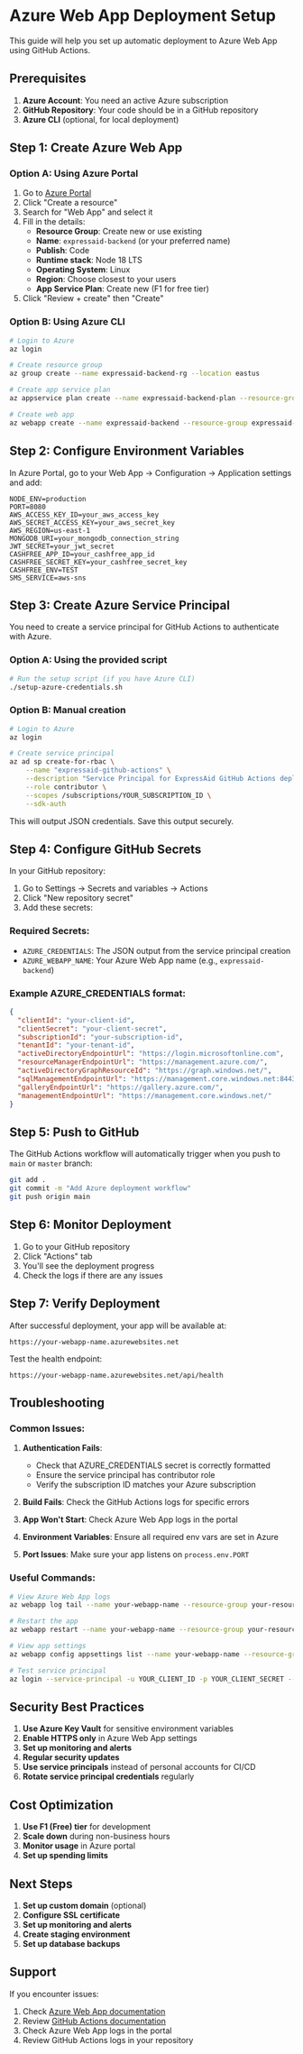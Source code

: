 # Azure Web App Deployment Setup

This guide will help you set up automatic deployment to Azure Web App using GitHub Actions.

## Prerequisites

1. **Azure Account**: You need an active Azure subscription
2. **GitHub Repository**: Your code should be in a GitHub repository
3. **Azure CLI** (optional, for local deployment)

## Step 1: Create Azure Web App

### Option A: Using Azure Portal

1. Go to [Azure Portal](https://portal.azure.com)
2. Click "Create a resource"
3. Search for "Web App" and select it
4. Fill in the details:
   - **Resource Group**: Create new or use existing
   - **Name**: `expressaid-backend` (or your preferred name)
   - **Publish**: Code
   - **Runtime stack**: Node 18 LTS
   - **Operating System**: Linux
   - **Region**: Choose closest to your users
   - **App Service Plan**: Create new (F1 for free tier)
5. Click "Review + create" then "Create"

### Option B: Using Azure CLI

```bash
# Login to Azure
az login

# Create resource group
az group create --name expressaid-backend-rg --location eastus

# Create app service plan
az appservice plan create --name expressaid-backend-plan --resource-group expressaid-backend-rg --sku F1 --is-linux

# Create web app
az webapp create --name expressaid-backend --resource-group expressaid-backend-rg --plan expressaid-backend-plan --runtime "NODE|18-lts"
```

## Step 2: Configure Environment Variables

In Azure Portal, go to your Web App → Configuration → Application settings and add:

```
NODE_ENV=production
PORT=8080
AWS_ACCESS_KEY_ID=your_aws_access_key
AWS_SECRET_ACCESS_KEY=your_aws_secret_key
AWS_REGION=us-east-1
MONGODB_URI=your_mongodb_connection_string
JWT_SECRET=your_jwt_secret
CASHFREE_APP_ID=your_cashfree_app_id
CASHFREE_SECRET_KEY=your_cashfree_secret_key
CASHFREE_ENV=TEST
SMS_SERVICE=aws-sns
```

## Step 3: Create Azure Service Principal

You need to create a service principal for GitHub Actions to authenticate with Azure.

### Option A: Using the provided script

```bash
# Run the setup script (if you have Azure CLI)
./setup-azure-credentials.sh
```

### Option B: Manual creation

```bash
# Login to Azure
az login

# Create service principal
az ad sp create-for-rbac \
    --name "expressaid-github-actions" \
    --description "Service Principal for ExpressAid GitHub Actions deployment" \
    --role contributor \
    --scopes /subscriptions/YOUR_SUBSCRIPTION_ID \
    --sdk-auth
```

This will output JSON credentials. Save this output securely.

## Step 4: Configure GitHub Secrets

In your GitHub repository:

1. Go to Settings → Secrets and variables → Actions
2. Click "New repository secret"
3. Add these secrets:

### Required Secrets:
- `AZURE_CREDENTIALS`: The JSON output from the service principal creation
- `AZURE_WEBAPP_NAME`: Your Azure Web App name (e.g., `expressaid-backend`)

### Example AZURE_CREDENTIALS format:
```json
{
  "clientId": "your-client-id",
  "clientSecret": "your-client-secret",
  "subscriptionId": "your-subscription-id",
  "tenantId": "your-tenant-id",
  "activeDirectoryEndpointUrl": "https://login.microsoftonline.com",
  "resourceManagerEndpointUrl": "https://management.azure.com/",
  "activeDirectoryGraphResourceId": "https://graph.windows.net/",
  "sqlManagementEndpointUrl": "https://management.core.windows.net:8443/",
  "galleryEndpointUrl": "https://gallery.azure.com/",
  "managementEndpointUrl": "https://management.core.windows.net/"
}
```

## Step 5: Push to GitHub

The GitHub Actions workflow will automatically trigger when you push to `main` or `master` branch:

```bash
git add .
git commit -m "Add Azure deployment workflow"
git push origin main
```

## Step 6: Monitor Deployment

1. Go to your GitHub repository
2. Click "Actions" tab
3. You'll see the deployment progress
4. Check the logs if there are any issues

## Step 7: Verify Deployment

After successful deployment, your app will be available at:
```
https://your-webapp-name.azurewebsites.net
```

Test the health endpoint:
```
https://your-webapp-name.azurewebsites.net/api/health
```

## Troubleshooting

### Common Issues:

1. **Authentication Fails**: 
   - Check that AZURE_CREDENTIALS secret is correctly formatted
   - Ensure the service principal has contributor role
   - Verify the subscription ID matches your Azure subscription

2. **Build Fails**: Check the GitHub Actions logs for specific errors
3. **App Won't Start**: Check Azure Web App logs in the portal
4. **Environment Variables**: Ensure all required env vars are set in Azure
5. **Port Issues**: Make sure your app listens on `process.env.PORT`

### Useful Commands:

```bash
# View Azure Web App logs
az webapp log tail --name your-webapp-name --resource-group your-resource-group

# Restart the app
az webapp restart --name your-webapp-name --resource-group your-resource-group

# View app settings
az webapp config appsettings list --name your-webapp-name --resource-group your-resource-group

# Test service principal
az login --service-principal -u YOUR_CLIENT_ID -p YOUR_CLIENT_SECRET --tenant YOUR_TENANT_ID
```

## Security Best Practices

1. **Use Azure Key Vault** for sensitive environment variables
2. **Enable HTTPS only** in Azure Web App settings
3. **Set up monitoring and alerts**
4. **Regular security updates**
5. **Use service principals** instead of personal accounts for CI/CD
6. **Rotate service principal credentials** regularly

## Cost Optimization

1. **Use F1 (Free) tier** for development
2. **Scale down** during non-business hours
3. **Monitor usage** in Azure portal
4. **Set up spending limits**

## Next Steps

1. **Set up custom domain** (optional)
2. **Configure SSL certificate**
3. **Set up monitoring and alerts**
4. **Create staging environment**
5. **Set up database backups**

## Support

If you encounter issues:

1. Check [Azure Web App documentation](https://docs.microsoft.com/en-us/azure/app-service/)
2. Review [GitHub Actions documentation](https://docs.github.com/en/actions)
3. Check Azure Web App logs in the portal
4. Review GitHub Actions logs in your repository 
